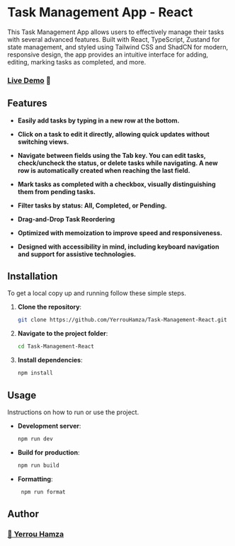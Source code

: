 # Task Management App - React

This Task Management App allows users to effectively manage their tasks with several advanced features. Built with React, TypeScript, Zustand for state management, and styled using Tailwind CSS and ShadCN for modern, responsive design, the app provides an intuitive interface for adding, editing, marking tasks as completed, and more.


### [Live Demo](https://task-management-react-iota.vercel.app/) 🚀

## Features

- **Easily add tasks by typing in a new row at the bottom.**

- **Click on a task to edit it directly, allowing quick updates without switching views.**

- **Navigate between fields using the Tab key. You can edit tasks, check/uncheck the status, or delete tasks while navigating. A new row is automatically created when reaching the last field.**

- **Mark tasks as completed with a checkbox, visually distinguishing them from pending tasks.**

- **Filter tasks by status: All, Completed, or Pending.**

- **Drag-and-Drop Task Reordering**

- **Optimized with memoization to improve speed and responsiveness.**

- **Designed with accessibility in mind, including keyboard navigation and support for assistive technologies.**

## Installation

To get a local copy up and running follow these simple steps.

1. **Clone the repository**:

   ```sh
   git clone https://github.com/YerrouHamza/Task-Management-React.git
   ```

2. **Navigate to the project folder**:
   ```bash
   cd Task-Management-React
   ```

3. **Install dependencies**:
   ```bash
   npm install
   ```

## Usage

Instructions on how to run or use the project.

- **Development server**:
  ```bash
  npm run dev
  ```
- **Build for production**:

  ```bash
  npm run build
  ```

- **Formatting**:
  ```bash
   npm run format
  ```

## Author

### [👤 **Yerrou Hamza**](https://www.hamzayerrou.com)